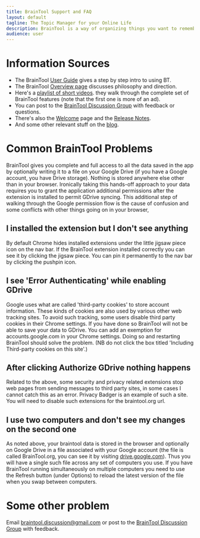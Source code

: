 ```yaml
---
title: BrainTool Support and FAQ
layout: default
tagline: The Topic Manager for your Online Life
description: BrainTool is a way of organizing things you want to remember and get back to, using notes and nested tags. Its also a better way to control your browser.
audience: user
---
```


# Information Sources
- The BrainTool [User Guide](/support/userGuide) gives a step by step intro to using BT.
- The BrainTool [Overview page](https://braintool.org/overview) discusses philosophy and direction.
- Here's a [playlist of short videos](https://youtu.be/g_843PjL8s8?list=PLhaw8BE1kin0CQFuDXrWsdC6Nzhyo9dix). they walk through the complete set of BrainTool features (note that the first one is more of an ad).
- You can post to the [BrainTool Discussion Group](https://groups.google.com/u/2/g/braintool-discussion) with feedback or questions.
- There's also the [Welcome](/support/welcome) page and the [Release Notes](/support/releaseNotes).
- And some other relevant stuff on the [blog](https://braintool.org/posts.html).

# Common BrainTool Problems
BrainTool gives you complete and full access to all the data saved in the app by optionally writing it to a file on your Google Drive (if you have a Google account, you have Drive storage). Nothing is stored anywhere else other than in your browser. Ironically taking this hands-off approach to your data requires you to grant the application additional permissions after the extension is installed to permit GDrive syncing. This additional step of walking through the Google permission flow is the cause of confusion and some conflicts with other things going on in your browser,

## I installed the extension but I don't see anything
By default Chrome hides installed extensions under the little jigsaw piece icon on the nav bar. If the BrainTool extension installed correctly you can see it by clicking the jigsaw piece. You can pin it permanently to the nav bar by clicking the pushpin icon.

## I see 'Error Authenticating' while enabling GDrive
Google uses what are called 'third-party cookies' to store account information. These kinds of cookies are also used by various other web tracking sites. To avoid such tracking, some users disable third party cookies in their Chrome settings. If you have done so BrainTool will not be able to save your data to GDrive. You can add an exemption for accounts.google.com in your Chrome settings. Doing so and restarting BrainTool should solve the problem. (NB do not click the box titled 'Including Third-party cookies on this site'.)

## After clicking Authorize GDrive nothing happens
Related to the above, some security and privacy related extensions stop web pages from sending messages to third party sites, in some cases I cannot catch this as an error. Privacy Badger is an example of such a site. You will need to disable such extensions for the braintool.org url. 

## I use two computers and don't see my changes on the second one
As noted above, your braintool data is stored in the browser and optionally on Google Drive in a file associated with your Google account (the file is called BrainTool.org, you can see it by visiting [drive.google.com](https://drive.google.com)). Thus you will have a single such file across any set of computers you use. If you have BrainTool running simultaneously on multiple computers you need to use the Refresh button (under Options) to reload the latest version of the file when you swap between computers. 

# Some other problem
Email braintool.discussion@gmail.com or post to the [BrainTool Discussion Group](https://groups.google.com/u/2/g/braintool-discussion) with feedback.
